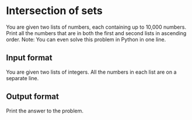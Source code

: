 # Intersection of sets
You are given two lists of numbers, each 
containing up to 10,000 numbers. Print 
all the numbers that are in both the 
first and second lists in ascending 
order. Note: You can even solve this 
problem in Python in one line.

## Input format
You are given two lists of integers. All 
the numbers in each list are on a 
separate line.

## Output format
Print the answer to the problem.
